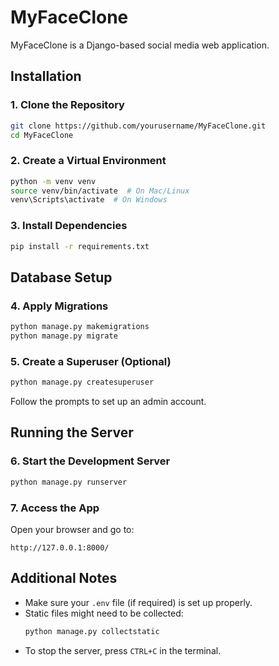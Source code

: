 # MyFaceClone

MyFaceClone is a Django-based social media web application.

## Installation

### 1. Clone the Repository
```sh
git clone https://github.com/yourusername/MyFaceClone.git
cd MyFaceClone
```

### 2. Create a Virtual Environment
```sh
python -m venv venv
source venv/bin/activate  # On Mac/Linux
venv\Scripts\activate  # On Windows
```

### 3. Install Dependencies
```sh
pip install -r requirements.txt
```

## Database Setup

### 4. Apply Migrations
```sh
python manage.py makemigrations
python manage.py migrate
```

### 5. Create a Superuser (Optional)
```sh
python manage.py createsuperuser
```
Follow the prompts to set up an admin account.

## Running the Server

### 6. Start the Development Server
```sh
python manage.py runserver
```

### 7. Access the App
Open your browser and go to:
```
http://127.0.0.1:8000/
```

## Additional Notes
- Make sure your `.env` file (if required) is set up properly.
- Static files might need to be collected:
  ```sh
  python manage.py collectstatic
  ```
- To stop the server, press `CTRL+C` in the terminal.


